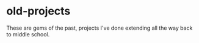 # old-projects

These are gems of the past, projects I've done extending all the way back to middle school.

